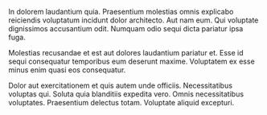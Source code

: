 In dolorem laudantium quia. Praesentium molestias omnis explicabo reiciendis voluptatum incidunt dolor architecto. Aut nam eum. Qui voluptate dignissimos accusantium odit. Numquam odio sequi dicta pariatur ipsa fuga.
 Molestias recusandae et est aut dolores laudantium pariatur et. Esse id sequi consequatur temporibus eum deserunt maxime. Voluptatem ex esse minus enim quasi eos consequatur.
 Dolor aut exercitationem et quis autem unde officiis. Necessitatibus voluptas qui. Soluta quia blanditiis expedita vero. Omnis necessitatibus voluptates. Praesentium delectus totam. Voluptate aliquid excepturi.